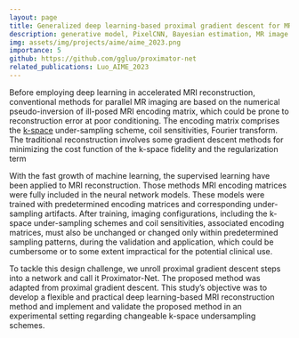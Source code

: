 ```yaml
---
layout: page
title: Generalized deep learning-based proximal gradient descent for MR reconstruction
description: generative model, PixelCNN, Bayesian estimation, MR image reconstruction, optimization
img: assets/img/projects/aime/aime_2023.png
importance: 5
github: https://github.com/ggluo/proximator-net
related_publications: Luo_AIME_2023
---
```


Before employing deep learning in accelerated MRI reconstruction, conventional methods for parallel MR imaging are based on the numerical pseudo-inversion of ill-posed
MRI encoding matrix, which could be prone to reconstruction error at poor conditioning.
The encoding matrix comprises the [k-space](https://en.wikipedia.org/wiki/K-space_(magnetic_resonance_imaging)) under-sampling scheme, coil
sensitivities, Fourier transform. The traditional reconstruction involves some gradient
descent methods for minimizing the cost function of the k-space fidelity and the regularization term

With the fast growth of machine learning, the supervised learning have been applied
to MRI reconstruction. Those methods MRI encoding matrices were fully included in the neural network models. These models were trained with predetermined
encoding matrices and corresponding under-sampling artifacts. After training, imaging
configurations, including the k-space under-sampling schemes and coil sensitivities,
associated encoding matrices, must also be unchanged or changed only within predetermined sampling patterns, during the validation and application, which could be
cumbersome or to some extent impractical for the potential clinical use.

To tackle this design challenge, we unroll proximal gradient descent steps into a
network and call it Proximator-Net. The proposed method was adapted
from proximal gradient descent. This study’s objective was to develop a flexible and
practical deep learning-based MRI reconstruction method and implement and validate
the proposed method in an experimental setting regarding changeable k-space undersampling schemes.